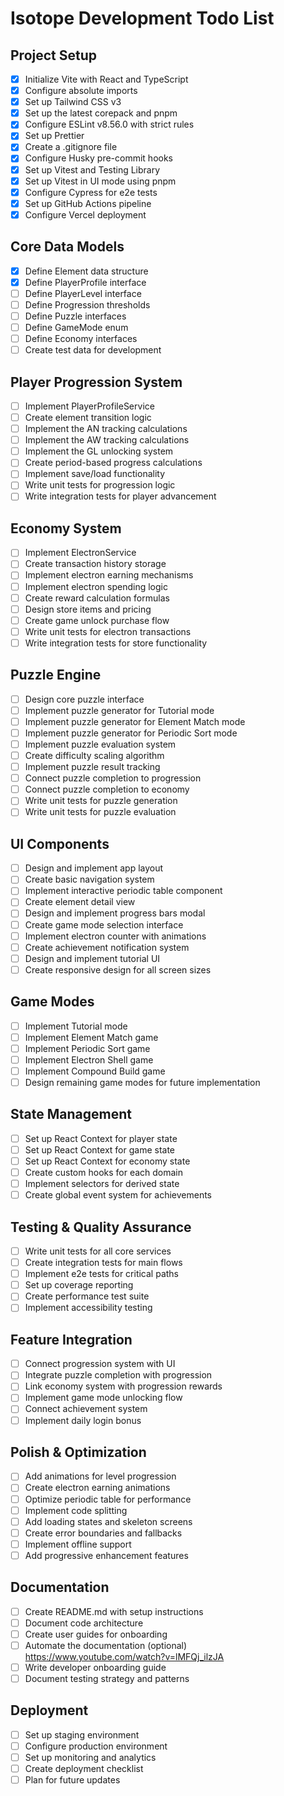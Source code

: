 # Isotope Development Todo List

## Project Setup

- [x] Initialize Vite with React and TypeScript
- [x] Configure absolute imports
- [x] Set up Tailwind CSS v3
- [x] Set up the latest corepack and pnpm
- [x] Configure ESLint v8.56.0 with strict rules
- [x] Set up Prettier
- [x] Create a .gitignore file
- [x] Configure Husky pre-commit hooks
- [x] Set up Vitest and Testing Library
- [x] Set up Vitest in UI mode using pnpm
- [x] Configure Cypress for e2e tests
- [x] Set up GitHub Actions pipeline
- [x] Configure Vercel deployment

## Core Data Models

- [x] Define Element data structure
- [x] Define PlayerProfile interface
- [ ] Define PlayerLevel interface
- [ ] Define Progression thresholds
- [ ] Define Puzzle interfaces
- [ ] Define GameMode enum
- [ ] Define Economy interfaces
- [ ] Create test data for development

## Player Progression System

- [ ] Implement PlayerProfileService
- [ ] Create element transition logic
- [ ] Implement the AN tracking calculations
- [ ] Implement the AW tracking calculations
- [ ] Implement the GL unlocking system
- [ ] Create period-based progress calculations
- [ ] Implement save/load functionality
- [ ] Write unit tests for progression logic
- [ ] Write integration tests for player advancement

## Economy System

- [ ] Implement ElectronService
- [ ] Create transaction history storage
- [ ] Implement electron earning mechanisms
- [ ] Implement electron spending logic
- [ ] Create reward calculation formulas
- [ ] Design store items and pricing
- [ ] Create game unlock purchase flow
- [ ] Write unit tests for electron transactions
- [ ] Write integration tests for store functionality

## Puzzle Engine

- [ ] Design core puzzle interface
- [ ] Implement puzzle generator for Tutorial mode
- [ ] Implement puzzle generator for Element Match mode
- [ ] Implement puzzle generator for Periodic Sort mode
- [ ] Implement puzzle evaluation system
- [ ] Create difficulty scaling algorithm
- [ ] Implement puzzle result tracking
- [ ] Connect puzzle completion to progression
- [ ] Connect puzzle completion to economy
- [ ] Write unit tests for puzzle generation
- [ ] Write unit tests for puzzle evaluation

## UI Components

- [ ] Design and implement app layout
- [ ] Create basic navigation system
- [ ] Implement interactive periodic table component
- [ ] Create element detail view
- [ ] Design and implement progress bars modal
- [ ] Create game mode selection interface
- [ ] Implement electron counter with animations
- [ ] Create achievement notification system
- [ ] Design and implement tutorial UI
- [ ] Create responsive design for all screen sizes

## Game Modes

- [ ] Implement Tutorial mode
- [ ] Implement Element Match game
- [ ] Implement Periodic Sort game
- [ ] Implement Electron Shell game
- [ ] Implement Compound Build game
- [ ] Design remaining game modes for future implementation

## State Management

- [ ] Set up React Context for player state
- [ ] Set up React Context for game state
- [ ] Set up React Context for economy state
- [ ] Create custom hooks for each domain
- [ ] Implement selectors for derived state
- [ ] Create global event system for achievements

## Testing & Quality Assurance

- [ ] Write unit tests for all core services
- [ ] Create integration tests for main flows
- [ ] Implement e2e tests for critical paths
- [ ] Set up coverage reporting
- [ ] Create performance test suite
- [ ] Implement accessibility testing

## Feature Integration

- [ ] Connect progression system with UI
- [ ] Integrate puzzle completion with progression
- [ ] Link economy system with progression rewards
- [ ] Implement game mode unlocking flow
- [ ] Connect achievement system
- [ ] Implement daily login bonus

## Polish & Optimization

- [ ] Add animations for level progression
- [ ] Create electron earning animations
- [ ] Optimize periodic table for performance
- [ ] Implement code splitting
- [ ] Add loading states and skeleton screens
- [ ] Create error boundaries and fallbacks
- [ ] Implement offline support
- [ ] Add progressive enhancement features

## Documentation

- [ ] Create README.md with setup instructions
- [ ] Document code architecture
- [ ] Create user guides for onboarding
- [ ] Automate the documentation (optional) https://www.youtube.com/watch?v=lMFQj_ilzJA
- [ ] Write developer onboarding guide
- [ ] Document testing strategy and patterns

## Deployment

- [ ] Set up staging environment
- [ ] Configure production environment
- [ ] Set up monitoring and analytics
- [ ] Create deployment checklist
- [ ] Plan for future updates

